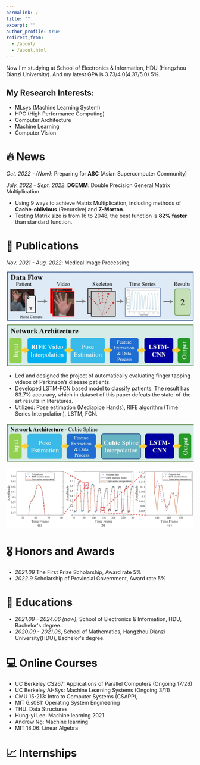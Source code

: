 ```yaml
---
permalink: /
title: ""
excerpt: ""
author_profile: true
redirect_from: 
  - /about/
  - /about.html
---
```


<span class='anchor' id='about-me'></span>
Now I'm studying at School of Electronics & Information, HDU (Hangzhou Dianzi University). 
And my latest GPA is 3.73/4.0(4.37/5.0) 5%.

## My Research Interests:

- MLsys (Machine Learning System)
- HPC (High Performance Computing)
- Computer Architecture
- Machine Learning
- Computer Vision

# 🔥 News

*Oct. 2022 - (Now)*: Preparing for **ASC** (Asian Supercomputer Community)

*July. 2022 - Sept. 2022*: **DGEMM**: Double Precision General Matrix Multiplication

- Using 9 ways to achieve Matrix Multiplication, including methods of **Cache-oblivious** (Recursive) and **Z-Morton**.
- Testing Matrix size is from 16 to 2048, the best function is **82% faster** than standard function.


# 📝 Publications 


*Nov. 2021 - Aug. 2022*: Medical Image Processing

![Figure01](about.assets/Figure01.jpg)

- Led and designed the project of automatically evaluating finger tapping videos of Parkinson’s disease patients. 
- Developed LSTM-FCN based model to classify patients. The result has 83.7% accuracy, which in dataset of this paper defeats the state-of-the-art results in literatures. 
- Utilized: Pose estimation (Mediapipe Hands), RIFE algorithm (Time Series Interpolation), LSTM, FCN.

![Figure06](about.assets/Figure06.jpg)

![Figure10](about.assets/Figure10.jpg)


# 🎖 Honors and Awards

- *2021.09* The First Prize Scholarship, Award rate 5%
- *2022.9* Scholarship of Provincial Government, Award rate 5%

# 📖 Educations

- *2021.09 - 2024.06 (now)*, School of Electronics & Information, HDU, Bachelor's degree. 
- *2020.09 - 2021.06*, School of Mathematics, Hangzhou Dianzi University(HDU), Bachelor's degree. 


# 💻 Online Courses

- UC Berkeley CS267: Applications of Parallel Computers (Ongoing 17/26)
- UC Berkeley AI-Sys: Machine Learning Systems (Ongoing 3/11)
- CMU 15-213: Intro to Computer Systems (CSAPP),
- MIT 6.s081: Operating System Engineering
- THU: Data Structures
- Hung-yi Lee: Machine learning 2021
- Andrew Ng: Machine learning
- MIT 18.06: Linear Algebra



# 📈 Internships
